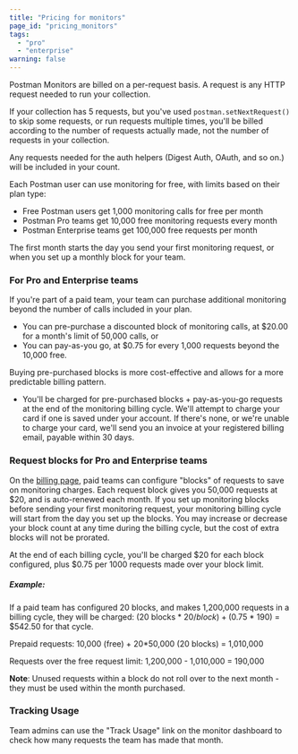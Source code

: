 ```yaml
---
title: "Pricing for monitors"
page_id: "pricing_monitors"
tags: 
  - "pro"
  - "enterprise"
warning: false
---
```


Postman Monitors are billed on a per-request basis. A request is any HTTP request needed to run your collection. 

If your collection has 5 requests, but you've used `postman.setNextRequest()` to skip some requests, or run requests multiple times, you'll be billed according to the number of requests actually made, not the number of requests in your collection. 

Any requests needed for the auth helpers (Digest Auth, OAuth, and so on.) will be included in your count.

Each Postman user can use monitoring for free, with limits based on their plan type:
* Free Postman users get 1,000 monitoring calls for free per month
* Postman Pro teams get 10,000 free monitoring requests every month
* Postman Enterprise teams get 100,000 free requests per month

The first month starts the day you send your first monitoring request, or when you set up a monthly block for your team. 

### For Pro and Enterprise teams

If you're part of a paid team, your team can purchase additional monitoring beyond the number of calls included in your plan. 

* You can pre-purchase a discounted block of monitoring calls, at $20.00 for a month's limit of 50,000 calls, or 
* You can pay-as-you go, at $0.75 for every 1,000 requests beyond the 10,000 free. 

Buying pre-purchased blocks is more cost-effective and allows for a more predictable billing pattern.

*   You'll be charged for pre-purchased blocks + pay-as-you-go requests at the end of the monitoring billing cycle. We'll attempt to charge your card if one is saved under your account. If there's none, or we're unable to charge your card, we'll send you an invoice at your registered billing email, payable within 30 days.

### Request blocks for Pro and Enterprise teams

On the [billing page](https://app.getpostman.com/pay/billing), paid teams can configure "blocks" of requests to save on monitoring charges. Each request block gives you 50,000 requests at $20, and is auto-renewed each month. If you set up monitoring blocks before sending your first monitoring request, your monitoring billing cycle will start from the day you set up the blocks. You may increase or decrease your block count at any time during the billing cycle, but the cost of extra blocks will not be prorated.

At the end of each billing cycle, you'll be charged $20 for each block configured, plus $0.75 per 1000 requests made over your block limit.

##### **Example:**

If a paid team has configured 20 blocks, and makes 1,200,000 requests in a billing cycle, they will be charged: (20 blocks * $20/block) + ($0.75 * 190) = $542.50 for that cycle.

Prepaid requests: 10,000 (free) + 20*50,000 (20 blocks) = 1,010,000

Requests over the free request limit: 1,200,000 - 1,010,000 = 190,000

**Note**: Unused requests within a block do not roll over to the next month - they must be used within the month purchased.

### Tracking Usage

Team admins can use the "Track Usage" link on the monitor dashboard to check how many requests the team has made that month.
